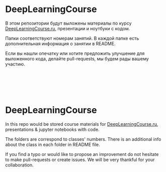 # DeepLearningCourse

В этом репозитории будут выложены материалы по курсу [DeepLearningCourse.ru](http://DeepLearningCourse.ru), презентации и ноутбуки с кодом. 

Папки соответствуют номерам занятий. В каждой папке есть дополнительная информация о занятии в README.

Если вы нашли опечатку или хотите предложить улучшение для выложенного кода, делайте pull-requests, мы будем рады вашему участию.


</br></br></br></br>
# DeepLearningCourse
In this repo would be stored course materials for [DeepLearningCourse.ru](http://DeepLearningCourse.ru), presentations & jupyter notebooks with code.

The folders are correspond to classes' numbers. There is an additional info about the class in each folder in README file.

If you find a typo or would like to propose an improvement do not hesitate to make pull-requests or create issues. We will be very thankful for your collaboration.
